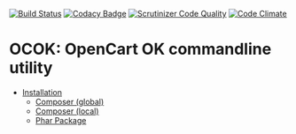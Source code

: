 
[![Build Status](https://travis-ci.org/Beyond-IT/ocok.svg?branch=master)](https://travis-ci.org/Beyond-IT/ocok)
[![Codacy Badge](https://www.codacy.com/project/badge/398b5a2d44f3426a81f494e9cb7e2e00)](https://www.codacy.com/public/stefanhuber/ocok)
[![Scrutinizer Code Quality](https://scrutinizer-ci.com/g/Beyond-IT/ocok/badges/quality-score.png?b=master)](https://scrutinizer-ci.com/g/Beyond-IT/ocok/?branch=master)
[![Code Climate](https://codeclimate.com/github/Beyond-IT/ocok/badges/gpa.svg)](https://codeclimate.com/github/Beyond-IT/ocok)

# OCOK: OpenCart OK commandline utility

* [Installation](http://beyond-it.github.io/ocok/#installation)
  * [Composer (global)](http://beyond-it.github.io/ocok/#composer-global)
  * [Composer (local)](http://beyond-it.github.io/ocok/#composer-local)
  * [Phar Package](http://beyond-it.github.io/ocok/#phar)
